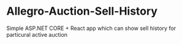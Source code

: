 # Allegro-Auction-Sell-History
Simple ASP.NET CORE + React app which can show sell history for particural active auction
